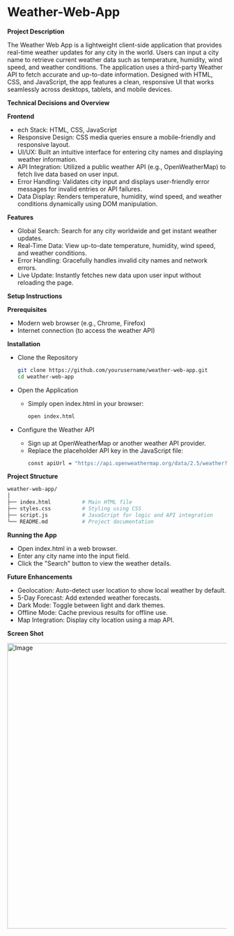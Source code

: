 # Weather-Web-App

**Project Description**

The Weather Web App is a lightweight client-side application that provides real-time weather updates for any city in the world. Users can input a city name to retrieve current weather data such as temperature, humidity, wind speed, and weather conditions. The application uses a third-party Weather API to fetch accurate and up-to-date information. Designed with HTML, CSS, and JavaScript, the app features a clean, responsive UI that works seamlessly across desktops, tablets, and mobile devices.

**Technical Decisions and Overview**

**Frontend**
* ech Stack: HTML, CSS, JavaScript
* Responsive Design: CSS media queries ensure a mobile-friendly and responsive layout.
* UI/UX: Built an intuitive interface for entering city names and displaying weather information.
* API Integration: Utilized a public weather API (e.g., OpenWeatherMap) to fetch live data based on user input.
* Error Handling: Validates city input and displays user-friendly error messages for invalid entries or API failures.
* Data Display: Renders temperature, humidity, wind speed, and weather conditions dynamically using DOM manipulation.

**Features**
* Global Search: Search for any city worldwide and get instant weather updates.
* Real-Time Data: View up-to-date temperature, humidity, wind speed, and weather conditions.
*  Error Handling: Gracefully handles invalid city names and network errors.
*  Live Update: Instantly fetches new data upon user input without reloading the page.

**Setup Instructions**

**Prerequisites** 
* Modern web browser (e.g., Chrome, Firefox)
* Internet connection (to access the weather API)

**Installation**
* Clone the Repository
  ```bash
  git clone https://github.com/yourusername/weather-web-app.git
  cd weather-web-app
  ```

* Open the Application
  * Simply open index.html in your browser:
    ```bash
    open index.html
    ```

* Configure the Weather API
  * Sign up at OpenWeatherMap or another weather API provider.
  * Replace the placeholder API key in the JavaScript file:
    ```bash
    const apiUrl = "https://api.openweathermap.org/data/2.5/weather?&units=metric&q=";
    ```

**Project Structure**
 ```bash
weather-web-app/
│
├── index.html          # Main HTML file
├── styles.css          # Styling using CSS
├── script.js           # JavaScript for logic and API integration
└── README.md           # Project documentation

 ```

**Running the App**
* Open index.html in a web browser.
* Enter any city name into the input field.
* Click the "Search" button to view the weather details.

**Future Enhancements**
* Geolocation: Auto-detect user location to show local weather by default.
* 5-Day Forecast: Add extended weather forecasts.
* Dark Mode: Toggle between light and dark themes.
* Offline Mode: Cache previous results for offline use.
* Map Integration: Display city location using a map API.

**Screen Shot**

<img width="1430" height="656" alt="Image" src="https://github.com/user-attachments/assets/0a1544b2-b55e-4691-afd6-f484a1a273fa" />


